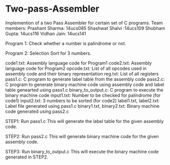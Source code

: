 # Two-pass-Assembler
Implemention of a two Pass Assembler for certain set of C programs. 
Team members:
    Prashant Sharma: 14ucs085
    Shashwat Shalvi :14ucs109
    Shubham Gupta: 14ucs116
    Vidhan Jain: 14ucs141



Program 1:
    Check whether a number is palindrome or not.

Program 2:
    Selection Sort for 3 numbers.


code1.txt: Assembly language code for Program1
code2.txt: Assembly language code for Program2
opcode.txt: List of all opcodes used in assembly code and their binary representation
reg.txt: List of all registers
pass1.c: C program to generate label table from the assembly code
pass2.c: C program to generate binary machine code using assembly code and label table genearted using pass1.c
binary_to_output.c: C program to execute the binary machine code
input1.txt: Number to be checked for palindrome (for code1)
input2.txt: 3 numbers to be sorted (for code2)
label1.txt, label2.txt: Label file generated using pass1.c
binary1.txt, binary2.txt: Binary machine code generated using pass2.c

STEP1: Run pass1.c
    This will generate the label table for the given assembly code.

STEP2: Run pass2.c
    This will generate binary machine code for the given assembly code.

STEP3: Run binary_to_output.c
    This will execute the binary machine code generated in STEP2.
